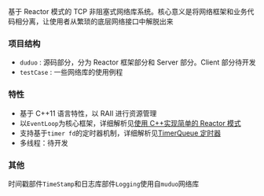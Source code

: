 基于 Reactor 模式的 TCP 非阻塞式网络库系统。核心意义是将网络框架和业务代码相分离，让使用者从繁琐的底层网络接口中解脱出来

### 项目结构

- `duduo` : 源码部分，分为 Reactor 框架部分和 Server 部分。Client 部分待开发
- `testCase` : 一些网络库的使用例程

### 特性

- 基于 C++11 语言特性，以 RAII 进行资源管理
- 以`EventLoop`为核心框架，详细解析见[使用 C++实现简单的 Reactor 模式](https://wcsjdzz.github.io/2020/12/06/%E4%BD%BF%E7%94%A8C-%E5%AE%9E%E7%8E%B0%E7%AE%80%E5%8D%95%E7%9A%84Reactor%E6%A8%A1%E5%BC%8F/)
- 支持基于`timer fd`的定时器机制，详细解析见[TimerQueue 定时器](https://wcsjdzz.github.io/2020/12/06/TimerQueue%E2%80%94%E2%80%94%E5%9F%BA%E4%BA%8Etimer-fd%E7%9A%84%E5%AE%9A%E6%97%B6%E5%99%A8%E6%9C%BA%E5%88%B6/)
- 多线程：待开发

### 其他

时间戳部件`TimeStamp`和日志库部件`Logging`使用自`muduo`网络库
